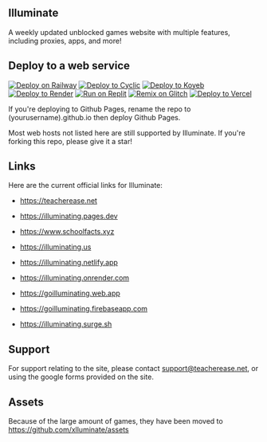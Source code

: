 ## Illuminate
A weekly updated unblocked games website with multiple features, including proxies, apps, and more!
## Deploy to a web service
[![Deploy on Railway](https://binbashbanana.github.io/deploy-buttons/buttons/remade/railway.svg)](https://railway.app/new/template?template=https://github.com/xlluminate/Illuminate)
[![Deploy to Cyclic](https://binbashbanana.github.io/deploy-buttons/buttons/remade/cyclic.svg)](https://app.cyclic.sh/api/app/deploy/xlluminate/Illuminate)
[![Deploy to Koyeb](https://binbashbanana.github.io/deploy-buttons/buttons/remade/koyeb.svg)](https://app.koyeb.com/deploy?type=git&repository=github.com/xlluminate/Illuminate&branch=main&name=illuminate)
[![Deploy to Render](https://binbashbanana.github.io/deploy-buttons/buttons/remade/render.svg)](https://render.com/deploy?repo=https://github.com/xlluminate/Illuminate)
[![Run on Replit](https://binbashbanana.github.io/deploy-buttons/buttons/remade/replit.svg)](https://replit.com/github/xlluminate/Illuminate)
[![Remix on Glitch](https://binbashbanana.github.io/deploy-buttons/buttons/remade/glitch.svg)](https://glitch.com/edit/#!/import/github/xlluminate/Illuminate)
[![Deploy to Vercel](https://binbashbanana.github.io/deploy-buttons/buttons/remade/vercel.svg)](https://vercel.com/new/clone?repository-url=https://github.com/xlluminate/Illuminate)

If you're deploying to Github Pages, rename the repo to (yourusername).github.io then deploy Github Pages.

Most web hosts not listed here are still supported by Illuminate. If you're forking this repo, please give it a star!
## Links
Here are the current official links for Illuminate:

* https://teacherease.net

* https://illuminating.pages.dev

* https://www.schoolfacts.xyz

* https://illuminating.us

* https://illuminating.netlify.app

* https://illuminating.onrender.com

* https://goilluminating.web.app

* https://goilluminating.firebaseapp.com
  
* https://illuminating.surge.sh
## Support
For support relating to the site, please contact support@teacherease.net, or using the google forms provided on the site. 
## Assets
Because of the large amount of games, they have been moved to https://github.com/xlluminate/assets
